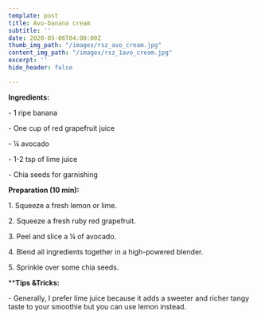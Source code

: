 ```yaml
---
template: post
title: Avo-banana cream
subtitle: ''
date: 2020-05-06T04:00:00Z
thumb_img_path: "/images/rsz_avo_cream.jpg"
content_img_path: "/images/rsz_1avo_cream.jpg"
excerpt: ''
hide_header: false

---
```

**Ingredients:**

\- 1 ripe banana

\- One cup of red grapefruit juice

\- ¼ avocado

\- 1-2 tsp of lime juice

\- Chia seeds for garnishing

**Preparation (10 min):**

1\. Squeeze a fresh lemon or lime.

2\. Squeeze a fresh ruby red grapefruit.

3\. Peel and slice a ¼ of avocado.

4\. Blend all ingredients together in a high-powered blender.

5\. Sprinkle over some chia seeds.

****Tips &Tricks:**

\- Generally, I prefer lime juice because it adds a sweeter and richer tangy taste to your smoothie but you can use lemon instead.